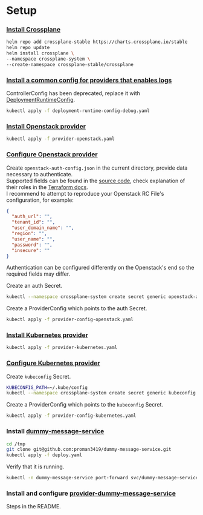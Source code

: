 # Setup

### [Install Crossplane](https://docs.crossplane.io/latest/software/install/)
```bash
helm repo add crossplane-stable https://charts.crossplane.io/stable
helm repo update
helm install crossplane \
--namespace crossplane-system \
--create-namespace crossplane-stable/crossplane 
```

### [Install a common config for providers that enables logs](https://docs.crossplane.io/latest/guides/troubleshoot-crossplane/#provider-logs)
ControllerConfig has been deprecated, replace it with [DeploymentRuntimeConfig](https://docs.crossplane.io/latest/concepts/providers/#runtime-configuration).
```bash
kubectl apply -f deployment-runtime-config-debug.yaml
```

### [Install Openstack provider](https://github.com/crossplane-contrib/provider-openstack?tab=readme-ov-file#getting-started)
```bash
kubectl apply -f provider-openstack.yaml
```

### [Configure Openstack provider](https://github.com/crossplane-contrib/provider-openstack?tab=readme-ov-file#configuration)
Create `openstack-auth-config.json` in the current directory, provide data necessary to authenticate. \
Supported fields can be found in the [source code](https://github.com/crossplane-contrib/provider-openstack/blob/main/internal/clients/openstack.go), check explanation of their roles in the [Terraform docs](https://registry.terraform.io/providers/terraform-provider-openstack/openstack/latest/docs#configuration-reference). \
I recommend to attempt to reproduce your Openstack RC File's configuration, for example:
```json
{
  "auth_url": "",
  "tenant_id": "",
  "user_domain_name": "",
  "region": "",
  "user_name": "",
  "password": "",
  "insecure": ""
}
```
Authentication can be configured differently on the Openstack's end so the required fields may differ.

Create an auth Secret.
```bash
kubectl --namespace crossplane-system create secret generic openstack-auth-config --from-file=config=openstack-auth-config.json
```

Create a ProviderConfig which points to the auth Secret.
```bash
kubectl apply -f provider-config-openstack.yaml
```

### [Install Kubernetes provider](https://github.com/crossplane-contrib/provider-kubernetes?tab=readme-ov-file#install)
```bash
kubectl apply -f provider-kubernetes.yaml
```

### [Configure Kubernetes provider](https://github.com/crossplane-contrib/provider-kubernetes/blob/main/examples/provider/config.yaml)
Create `kubeconfig` Secret.
```bash
KUBECONFIG_PATH=~/.kube/config
kubectl --namespace crossplane-system create secret generic kubeconfig --from-file=kubeconfig=$KUBECONFIG_PATH
```

Create a ProviderConfig which points to the `kubeconfig` Secret.
```bash
kubectl apply -f provider-config-kubernetes.yaml
```

### Install [dummy-message-service](https://github.com/proman3419/dummy-message-service)
```bash
cd /tmp
git clone git@github.com:proman3419/dummy-message-service.git
kubectl apply -f deploy.yaml
```

Verify that it is running.
```bash
kubectl -n dummy-message-service port-forward svc/dummy-message-service-svc 8000:8000
```

### Install and configure [provider-dummy-message-service](https://github.com/proman3419/provider-dummy-message-service)
Steps in the README.
